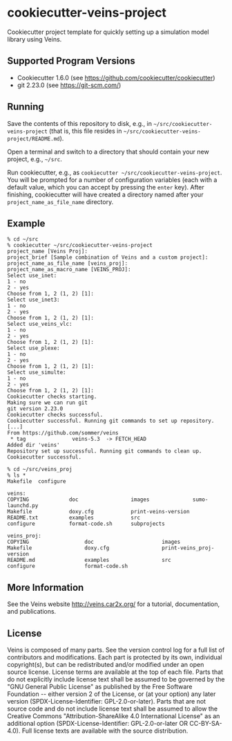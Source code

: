 # cookiecutter-veins-project #

Cookiecutter project template for quickly setting up a simulation model library using Veins.

## Supported Program Versions ##

- Cookiecutter 1.6.0 (see <https://github.com/cookiecutter/cookiecutter>)
- git 2.23.0 (see <https://git-scm.com/>)

## Running ##

Save the contents of this repository to disk, e.g., in `~/src/cookiecutter-veins-project` (that is, this file resides in `~/src/cookiecutter-veins-project/README.md`).

Open a terminal and switch to a directory that should contain your new project, e.g., `~/src`.

Run cookiecutter, e.g., as `cookiecutter ~/src/cookiecutter-veins-project`.
You will be prompted for a number of configuration variables (each with a default value, which you can accept by pressing the `enter` key).
After finishing, cookiecutter will have created a directory named after your `project_name_as_file_name` directory.

## Example ##

```
% cd ~/src
% cookiecutter ~/src/cookiecutter-veins-project
project_name [Veins Proj]:
project_brief [Sample combination of Veins and a custom project]:
project_name_as_file_name [veins_proj]:
project_name_as_macro_name [VEINS_PROJ]:
Select use_inet:
1 - no
2 - yes
Choose from 1, 2 (1, 2) [1]:
Select use_inet3:
1 - no
2 - yes
Choose from 1, 2 (1, 2) [1]:
Select use_veins_vlc:
1 - no
2 - yes
Choose from 1, 2 (1, 2) [1]:
Select use_plexe:
1 - no
2 - yes
Choose from 1, 2 (1, 2) [1]:
Select use_simulte:
1 - no
2 - yes
Choose from 1, 2 (1, 2) [1]:
Cookiecutter checks starting.
Making sure we can run git
git version 2.23.0
Cookiecutter checks successful.
Cookiecutter successful. Running git commands to set up repository.
[...]
From https://github.com/sommer/veins
 * tag               veins-5.3  -> FETCH_HEAD
Added dir 'veins'
Repository set up successful. Running git commands to clean up.
Cookiecutter successful.

% cd ~/src/veins_proj
% ls *
Makefile  configure

veins:
COPYING             doc                 images              sumo-launchd.py
Makefile            doxy.cfg            print-veins-version
README.txt          examples            src
configure           format-code.sh      subprojects

veins_proj:
COPYING                  doc                      images
Makefile                 doxy.cfg                 print-veins_proj-version
README.md                examples                 src
configure                format-code.sh
```

## More Information ##

See the Veins website <http://veins.car2x.org/> for a tutorial, documentation,
and publications.

## License ##

Veins is composed of many parts. See the version control log for a full list of
contributors and modifications. Each part is protected by its own, individual
copyright(s), but can be redistributed and/or modified under an open source
license. License terms are available at the top of each file. Parts that do not
explicitly include license text shall be assumed to be governed by the "GNU
General Public License" as published by the Free Software Foundation -- either
version 2 of the License, or (at your option) any later version
(SPDX-License-Identifier: GPL-2.0-or-later). Parts that are not source code and
do not include license text shall be assumed to allow the Creative Commons
"Attribution-ShareAlike 4.0 International License" as an additional option
(SPDX-License-Identifier: GPL-2.0-or-later OR CC-BY-SA-4.0). Full license texts
are available with the source distribution.

